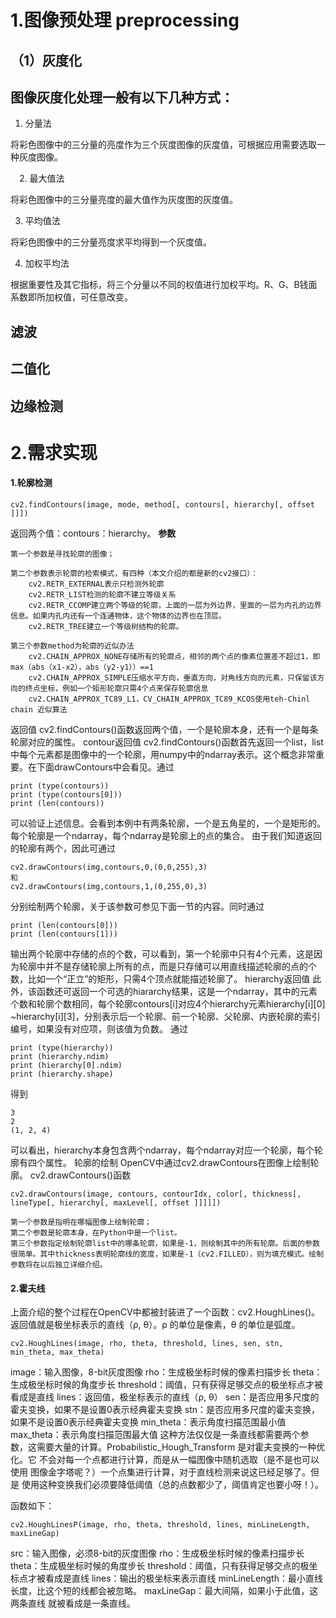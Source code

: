 # 1.图像预处理 preprocessing

## （1）灰度化

## 图像灰度化处理一般有以下几种方式：

1. 分量法

将彩色图像中的三分量的亮度作为三个灰度图像的灰度值，可根据应用需要选取一种灰度图像。


　2. 最大值法

将彩色图像中的三分量亮度的最大值作为灰度图的灰度值。


3. 平均值法

将彩色图像中的三分量亮度求平均得到一个灰度值。

4. 加权平均法

根据重要性及其它指标，将三个分量以不同的权值进行加权平均。R、G、B钱面系数即所加权值，可任意改变。



## 	滤波

## 	二值化

## 	边缘检测



# 2.需求实现

#### 1.轮廓检测

```
cv2.findContours(image, mode, method[, contours[, hierarchy[, offset ]]])
```

返回两个值：contours：hierarchy。
**参数**

```
第一个参数是寻找轮廓的图像；

第二个参数表示轮廓的检索模式，有四种（本文介绍的都是新的cv2接口）：
    cv2.RETR_EXTERNAL表示只检测外轮廓
    cv2.RETR_LIST检测的轮廓不建立等级关系
    cv2.RETR_CCOMP建立两个等级的轮廓，上面的一层为外边界，里面的一层为内孔的边界信息。如果内孔内还有一个连通物体，这个物体的边界也在顶层。
    cv2.RETR_TREE建立一个等级树结构的轮廓。

第三个参数method为轮廓的近似办法
    cv2.CHAIN_APPROX_NONE存储所有的轮廓点，相邻的两个点的像素位置差不超过1，即max（abs（x1-x2），abs（y2-y1））==1
    cv2.CHAIN_APPROX_SIMPLE压缩水平方向，垂直方向，对角线方向的元素，只保留该方向的终点坐标，例如一个矩形轮廓只需4个点来保存轮廓信息
    cv2.CHAIN_APPROX_TC89_L1，CV_CHAIN_APPROX_TC89_KCOS使用teh-Chinl chain 近似算法
```

返回值
cv2.findContours()函数返回两个值，一个是轮廓本身，还有一个是每条轮廓对应的属性。
contour返回值
cv2.findContours()函数首先返回一个list，list中每个元素都是图像中的一个轮廓，用numpy中的ndarray表示。这个概念非常重要。在下面drawContours中会看见。通过

```
print (type(contours))
print (type(contours[0]))
print (len(contours))
```

可以验证上述信息。会看到本例中有两条轮廓，一个是五角星的，一个是矩形的。每个轮廓是一个ndarray，每个ndarray是轮廓上的点的集合。
由于我们知道返回的轮廓有两个，因此可通过

```
cv2.drawContours(img,contours,0,(0,0,255),3)
和
cv2.drawContours(img,contours,1,(0,255,0),3)
```

分别绘制两个轮廓，关于该参数可参见下面一节的内容。同时通过

```
print (len(contours[0]))
print (len(contours[1]))
```

输出两个轮廓中存储的点的个数，可以看到，第一个轮廓中只有4个元素，这是因为轮廓中并不是存储轮廓上所有的点，而是只存储可以用直线描述轮廓的点的个数，比如一个“正立”的矩形，只需4个顶点就能描述轮廓了。
hierarchy返回值
此外，该函数还可返回一个可选的hiararchy结果，这是一个ndarray，其中的元素个数和轮廓个数相同，每个轮廓contours[i]对应4个hierarchy元素hierarchy[i][0] ~hierarchy[i][3]，分别表示后一个轮廓、前一个轮廓、父轮廓、内嵌轮廓的索引编号，如果没有对应项，则该值为负数。
通过

```
print (type(hierarchy))
print (hierarchy.ndim)
print (hierarchy[0].ndim)
print (hierarchy.shape)
```

得到

```
3
2
(1, 2, 4)
```

可以看出，hierarchy本身包含两个ndarray，每个ndarray对应一个轮廓，每个轮廓有四个属性。
轮廓的绘制
OpenCV中通过cv2.drawContours在图像上绘制轮廓。 
cv2.drawContours()函数

```
cv2.drawContours(image, contours, contourIdx, color[, thickness[, lineType[, hierarchy[, maxLevel[, offset ]]]]])
```

```
第一个参数是指明在哪幅图像上绘制轮廓；
第二个参数是轮廓本身，在Python中是一个list。
第三个参数指定绘制轮廓list中的哪条轮廓，如果是-1，则绘制其中的所有轮廓。后面的参数很简单。其中thickness表明轮廓线的宽度，如果是-1（cv2.FILLED），则为填充模式。绘制参数将在以后独立详细介绍。
```



#### 2.霍夫线

上面介绍的整个过程在OpenCV中都被封装进了一个函数：cv2.HoughLines()。返回值就是极坐标表示的直线（ρ, θ）。ρ 的单位是像素，θ 的单位是弧度。

```
cv2.HoughLines(image, rho, theta, threshold, lines, sen, stn, min_theta, max_theta)
```

image：输入图像，8-bit灰度图像
rho：生成极坐标时候的像素扫描步长
theta：生成极坐标时候的角度步长
threshold：阈值，只有获得足够交点的极坐标点才被看成是直线
lines：返回值，极坐标表示的直线（ρ, θ）
sen：是否应用多尺度的霍夫变换，如果不是设置0表示经典霍夫变换
stn：是否应用多尺度的霍夫变换，如果不是设置0表示经典霍夫变换
min_theta：表示角度扫描范围最小值
max_theta：表示角度扫描范围最大值
这种方法仅仅是一条直线都需要两个参数，这需要大量的计算。Probabilistic_Hough_Transform 是对霍夫变换的一种优化。它 不会对每一个点都进行计算，而是从一幅图像中随机选取（是不是也可以使用 图像金字塔呢？）一个点集进行计算，对于直线检测来说这已经足够了。但是 使用这种变换我们必须要降低阈值（总的点数都少了，阈值肯定也要小呀！）。

函数如下：

```
cv2.HoughLinesP(image, rho, theta, threshold, lines, minLineLength, maxLineGap)
```

src：输入图像，必须8-bit的灰度图像
rho：生成极坐标时候的像素扫描步长
theta：生成极坐标时候的角度步长
threshold：阈值，只有获得足够交点的极坐标点才被看成是直线
lines：输出的极坐标来表示直线
minLineLength：最小直线长度，比这个短的线都会被忽略。
maxLineGap：最大间隔，如果小于此值，这两条直线 就被看成是一条直线。

